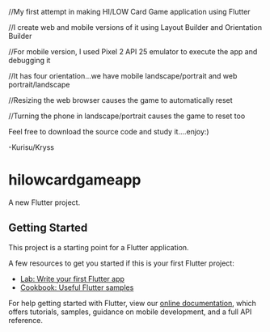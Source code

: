 //My first attempt in making HI/LOW Card Game application using Flutter

//I create web and mobile versions of it using Layout Builder and Orientation Builder

//For mobile version, I used Pixel 2 API 25 emulator to execute the app and debugging it

//It has four orientation...we have mobile landscape/portrait and web portrait/landscape

//Resizing the web browser causes the game to automatically reset

//Turning the phone in landscape/portrait causes the game to reset too

Feel free to download the source code and study it....enjoy:)

-Kurisu/Kryss

# hilowcardgameapp

A new Flutter project.

## Getting Started

This project is a starting point for a Flutter application.

A few resources to get you started if this is your first Flutter project:

- [Lab: Write your first Flutter app](https://flutter.dev/docs/get-started/codelab)
- [Cookbook: Useful Flutter samples](https://flutter.dev/docs/cookbook)

For help getting started with Flutter, view our
[online documentation](https://flutter.dev/docs), which offers tutorials,
samples, guidance on mobile development, and a full API reference.
